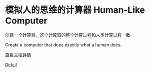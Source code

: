# 模拟人的思维的计算器 Human-Like Computer
创建一个计算器，这个计算器的整个计算过程和人类计算过程一致

Create a computer that does exactly what a human does.

[查看文档详情](doc/README.md)

[Detail](doc/README-en.md)